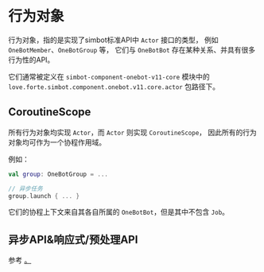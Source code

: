 # 行为对象

行为对象，指的是实现了simbot标准API中 `Actor` 接口的类型，
例如 `OneBotMember`、`OneBotGroup` 等，
它们与 `OneBotBot` 存在某种关系、并具有很多行为性的API。

它们通常被定义在 `simbot-component-onebot-v11-core` 
模块中的 `love.forte.simbot.component.onebot.v11.core.actor`
包路径下。

## CoroutineScope

所有行为对象均实现 `Actor`，而 `Actor` 则实现 `CoroutineScope`，
因此所有的行为对象均可作为一个协程作用域。

例如：

```kotlin
val group: OneBotGroup = ...

// 异步任务
group.launch { ... }
```

它们的协程上下文来自其各自所属的 `OneBotBot`，但是其中不包含 `Job`。

## 异步API&响应式/预处理API

参考
<a href="suspend-API-transform.md" />
。
